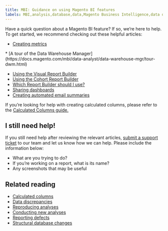 ```yaml
---
title: MBI: Guidance on using Magento BI features
labels: MBI,analysis,database,data,Magento Business Intelligence,data discrepancies,how to,reports
---
```


Have a quick question about a Magento BI feature? If so, we’re here to help. To get started, we recommend checking out these helpful articles:

* [Creating metrics](https://docs.magento.com/mbi/data-user/reports/ess-manage-data-metrics.html)
<!--<li>
    <a href="https://support.magento.com/hc/en-us/articles/360016505212">Connecting your data sources</a>
  </li> -->* [A tour of the Data Warehouse Manager](https://docs.magento.com/mbi/data-analyst/data-warehouse-mgr/tour-dwm.html)
* [Using the Visual Report Builder](https://docs.magento.com/mbi/tutorials/using-visual-report-builder.html)
* [Using the Cohort Report Builder](https://docs.magento.com/mbi/data-analyst/dev-reports/cohort-rpt-bldr.html)
* [Which Report Builder should I use?](https://docs.magento.com/mbi/data-user/reports/report-builder-options.html)
* [Sharing dashboards](https://support.magento.com/hc/en-us/sections/360003113431-Sharing-Dashboards)
* [Creating automated email summaries](https://support.magento.com/hc/en-us/articles/360016730911)

If you’re looking for help with creating calculated columns, please refer to the [Calculated Columns guide.](https://support.magento.com/hc/en-us/articles/360016505112)

## I still need help!

If you still need help after reviewing the relevant articles, [submit a support ticket](https://support.magento.com/hc/en-us/articles/360019088251) to our team and let us know how we can help. Please include the information below:

* What are you trying to do?
* If you’re working on a report, what is its name?
* Any screenshots that may be useful

## Related reading

* [Calculated columns](https://support.magento.com/hc/en-us/articles/360016505112)
* [Data discrepancies](https://support.magento.com/hc/en-us/articles/360016505312)
* [Reproducing analyses](https://support.magento.com/hc/en-us/articles/360016505592)
* [Conducting new analyses](https://support.magento.com/hc/en-us/articles/360016505992)
* [Reporting defects](https://support.magento.com/hc/en-us/articles/360016732711)
* [Structural database changes](https://support.magento.com/hc/en-us/articles/360016506112)